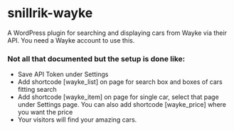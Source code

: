 # snillrik-wayke
A WordPress plugin for searching and displaying cars from Wayke via their API. You need a Wayke account to use this.

### Not all that documented but the setup is done like:
- Save API Token under Settings
- Add shortcode [wayke_list] on page for search box and boxes of cars fitting search
- Add shortcode [wayke_item] on page for single car, select that page under Settings page. You can also add shortcode [wayke_price] where you want the price
- Your visitors will find your amazing cars.
